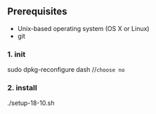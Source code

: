 

## Prerequisites

* Unix-based operating system (OS X or Linux)
* git
### 1. init
sudo dpkg-reconfigure dash //`choose no`
### 2. install
./setup-18-10.sh
